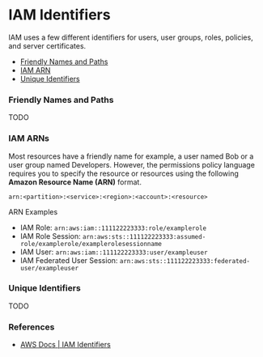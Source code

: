 # IAM Identifiers

IAM uses a few different identifiers for users, user groups, roles, policies,
and server certificates.

- [Friendly Names and Paths](#friendly-names-and-paths)
- [IAM ARN](#iam-arns)
- [Unique Identifiers](#unique-identifiers)

### Friendly Names and Paths

TODO

### IAM ARNs

Most resources have a friendly name for example, a user named Bob or a user
group named Developers. However, the permissions policy language requires you to
specify the resource or resources using the following
**Amazon Resource Name (ARN)** format.

    arn:<partition>:<service>:<region>:<account>:<resource>

ARN Examples

- IAM Role: `arn:aws:iam::111122223333:role/examplerole`
- IAM Role
  Session: `arn:aws:sts::111122223333:assumed-role/examplerole/examplerolesessionname`
- IAM User: `arn:aws:iam::111122223333:user/exampleuser`
- IAM Federated User
  Session: `arn:aws:sts::111122223333:federated-user/exampleuser`

### Unique Identifiers

TODO

### References

- [AWS Docs | IAM Identifiers](https://docs.aws.amazon.com/IAM//latest/UserGuide/reference_identifiers.html)
